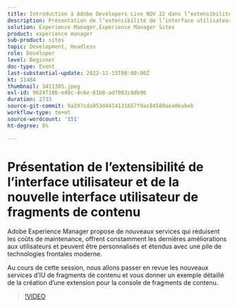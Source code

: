 ```yaml
---
title: Introduction à Adobe Developers Live NOV 22 dans l’extensibilité de l’interface utilisateur et la nouvelle interface utilisateur Fragment de contenu
description: Présentation de l’extensibilité de l’interface utilisateur et de l’UIAobe Experience Manager New Content Fragment offre de nouveaux services qui réduisent les coûts de maintenance, offrent constamment les dernières améliorations aux utilisateurs et peuvent être personnalisés et étendus avec une pile technologique frontale moderne. Au cours de cette session, nous allons passer en revue les nouveaux services de l’interface utilisateur de fragments de contenu et vous donner un exemple détaillé de la création d’une extension pour la console de fragments de contenu.
solution: Experience Manager,Experience Manager Sites
product: experience manager
sub-product: sites
topic: Development, Headless
role: Developer
level: Beginner
doc-type: Event
last-substantial-update: 2022-11-15T00:00:00Z
kt: 11484
thumbnail: 3411305.jpeg
exl-id: 9624f106-e48c-4c6e-81b8-adf083c8db96
duration: 2733
source-git-commit: 9a297cda953d4414131657f9ac84580aea0eabeb
workflow-type: tm+mt
source-wordcount: '151'
ht-degree: 0%

---
```


# Présentation de l’extensibilité de l’interface utilisateur et de la nouvelle interface utilisateur de fragments de contenu

Adobe Experience Manager propose de nouveaux services qui réduisent les coûts de maintenance, offrent constamment les dernières améliorations aux utilisateurs et peuvent être personnalisés et étendus avec une pile de technologies frontales moderne.

Au cours de cette session, nous allons passer en revue les nouveaux services d’IU de fragments de contenu et vous donner un exemple détaillé de la création d’une extension pour la console de fragments de contenu.

>[!VIDEO](https://video.tv.adobe.com/v/3411305/?quality=12&learn=on)
